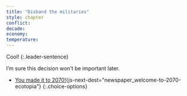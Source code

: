 ```yaml
---
title: "Disband the militaries"
style: chapter
conflict: 
decade: 
economy: 
temperature: 
---
```


Cool! 
{:.leader-sentence}

I’m sure this decision won’t be important later.


- [You made it to 2070!](part-page_2070.html){js-next-dest="newspaper_welcome-to-2070-ecotopia"}
{:.choice-options}
